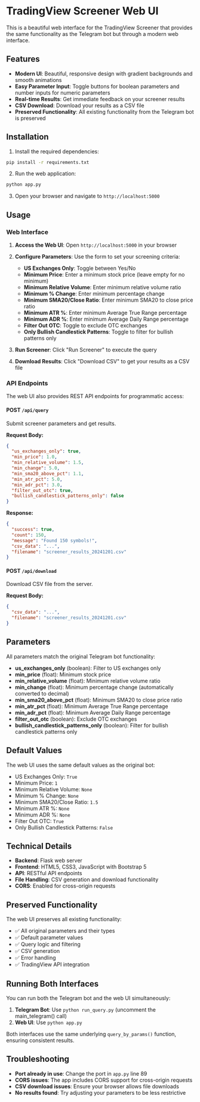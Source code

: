 # TradingView Screener Web UI

This is a beautiful web interface for the TradingView Screener that provides the same functionality as the Telegram bot but through a modern web interface.

## Features

- **Modern UI**: Beautiful, responsive design with gradient backgrounds and smooth animations
- **Easy Parameter Input**: Toggle buttons for boolean parameters and number inputs for numeric parameters
- **Real-time Results**: Get immediate feedback on your screener results
- **CSV Download**: Download your results as a CSV file
- **Preserved Functionality**: All existing functionality from the Telegram bot is preserved

## Installation

1. Install the required dependencies:
```bash
pip install -r requirements.txt
```

2. Run the web application:
```bash
python app.py
```

3. Open your browser and navigate to `http://localhost:5000`

## Usage

### Web Interface

1. **Access the Web UI**: Open `http://localhost:5000` in your browser
2. **Configure Parameters**: Use the form to set your screening criteria:
   - **US Exchanges Only**: Toggle between Yes/No
   - **Minimum Price**: Enter a minimum stock price (leave empty for no minimum)
   - **Minimum Relative Volume**: Enter minimum relative volume ratio
   - **Minimum % Change**: Enter minimum percentage change
   - **Minimum SMA20/Close Ratio**: Enter minimum SMA20 to close price ratio
   - **Minimum ATR %**: Enter minimum Average True Range percentage
   - **Minimum ADR %**: Enter minimum Average Daily Range percentage
   - **Filter Out OTC**: Toggle to exclude OTC exchanges
   - **Only Bullish Candlestick Patterns**: Toggle to filter for bullish patterns only

3. **Run Screener**: Click "Run Screener" to execute the query
4. **Download Results**: Click "Download CSV" to get your results as a CSV file

### API Endpoints

The web UI also provides REST API endpoints for programmatic access:

#### POST `/api/query`
Submit screener parameters and get results.

**Request Body:**
```json
{
  "us_exchanges_only": true,
  "min_price": 1.0,
  "min_relative_volume": 1.5,
  "min_change": 5.0,
  "min_sma20_above_pct": 1.1,
  "min_atr_pct": 5.0,
  "min_adr_pct": 3.0,
  "filter_out_otc": true,
  "bullish_candlestick_patterns_only": false
}
```

**Response:**
```json
{
  "success": true,
  "count": 150,
  "message": "Found 150 symbols!",
  "csv_data": "...",
  "filename": "screener_results_20241201.csv"
}
```

#### POST `/api/download`
Download CSV file from the server.

**Request Body:**
```json
{
  "csv_data": "...",
  "filename": "screener_results_20241201.csv"
}
```

## Parameters

All parameters match the original Telegram bot functionality:

- **us_exchanges_only** (boolean): Filter to US exchanges only
- **min_price** (float): Minimum stock price
- **min_relative_volume** (float): Minimum relative volume ratio
- **min_change** (float): Minimum percentage change (automatically converted to decimal)
- **min_sma20_above_pct** (float): Minimum SMA20 to close price ratio
- **min_atr_pct** (float): Minimum Average True Range percentage
- **min_adr_pct** (float): Minimum Average Daily Range percentage
- **filter_out_otc** (boolean): Exclude OTC exchanges
- **bullish_candlestick_patterns_only** (boolean): Filter for bullish candlestick patterns only

## Default Values

The web UI uses the same default values as the original bot:
- US Exchanges Only: `True`
- Minimum Price: `1`
- Minimum Relative Volume: `None`
- Minimum % Change: `None`
- Minimum SMA20/Close Ratio: `1.5`
- Minimum ATR %: `None`
- Minimum ADR %: `None`
- Filter Out OTC: `True`
- Only Bullish Candlestick Patterns: `False`

## Technical Details

- **Backend**: Flask web server
- **Frontend**: HTML5, CSS3, JavaScript with Bootstrap 5
- **API**: RESTful API endpoints
- **File Handling**: CSV generation and download functionality
- **CORS**: Enabled for cross-origin requests

## Preserved Functionality

The web UI preserves all existing functionality:
- ✅ All original parameters and their types
- ✅ Default parameter values
- ✅ Query logic and filtering
- ✅ CSV generation
- ✅ Error handling
- ✅ TradingView API integration

## Running Both Interfaces

You can run both the Telegram bot and the web UI simultaneously:

1. **Telegram Bot**: Use `python run_query.py` (uncomment the main_telegram() call)
2. **Web UI**: Use `python app.py`

Both interfaces use the same underlying `query_by_params()` function, ensuring consistent results.

## Troubleshooting

- **Port already in use**: Change the port in `app.py` line 89
- **CORS issues**: The app includes CORS support for cross-origin requests
- **CSV download issues**: Ensure your browser allows file downloads
- **No results found**: Try adjusting your parameters to be less restrictive 